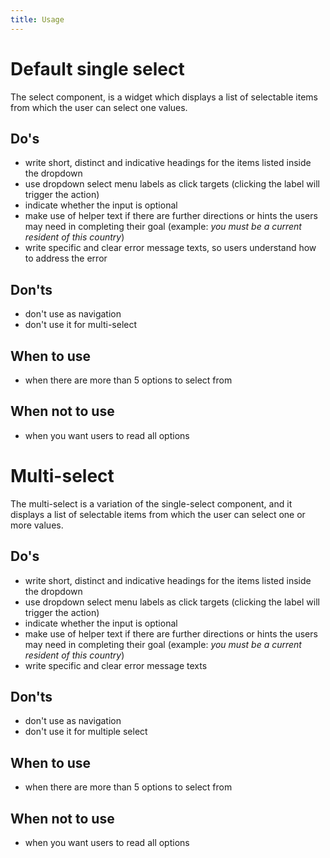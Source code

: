 ```yaml
---
title: Usage
---
```

# Default single select

The select component, is a widget which displays a list of selectable items from which the user can select one values.

## Do's

- write short, distinct and indicative headings for the items listed inside the dropdown
- use dropdown select menu labels as click targets (clicking the label will trigger the action)
- indicate whether the input is optional
- make use of helper text if there are further directions or hints the users may need in completing their goal (example: *you must be a current resident of this country*)
- write specific and clear error message texts, so users understand how to address the error

## Don'ts

- don't use as navigation
- don't use it for multi-select

## When to use

- when there are more than 5 options to select from

## When not to use

- when you want users to read all options

# Multi-select

The multi-select is a variation of the single-select component, and it displays a list of selectable items from which the user can select one or more values.

## Do's

- write short, distinct and indicative headings for the items listed inside the dropdown
- use dropdown select menu labels as click targets (clicking the label will trigger the action)
- indicate whether the input is optional
- make use of helper text if there are further directions or hints the users may need in completing their goal (example: *you must be a current resident of this country*)
- write specific and clear error message texts

## Don'ts

- don't use as navigation
- don't use it for multiple select

## When to use

- when there are more than 5 options to select from

## When not to use

- when you want users to read all options